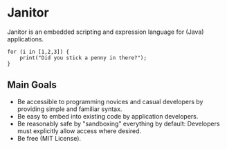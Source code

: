 # Janitor 

Janitor is an embedded scripting and expression language for (Java) applications.

```
for (i in [1,2,3]) {
    print("Did you stick a penny in there?");
}
```

## Main Goals

* Be accessible to programming novices and casual developers by providing simple and familiar syntax.
* Be easy to embed into existing code by application developers.
* Be reasonably safe by "sandboxing" everything by default: Developers must explicitly allow access where desired.
* Be free (MIT License).
